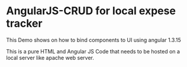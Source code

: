 # AngularJS-CRUD for local expese tracker
This Demo shows on how to bind components to UI using angular 1.3.15


This is a pure HTML and Angular JS Code that needs to be hosted on a local server like apache web server.


